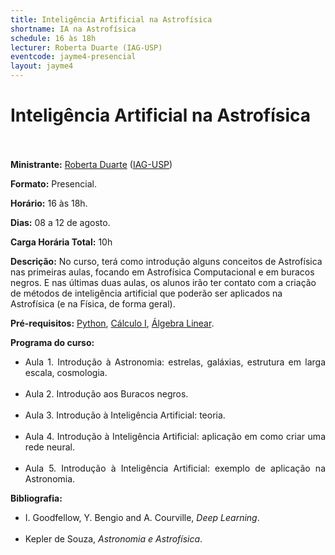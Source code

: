 ```yaml
---
title: Inteligência Artificial na Astrofísica
shortname: IA na Astrofísica
schedule: 16 às 18h
lecturer: Roberta Duarte (IAG-USP)
eventcode: jayme4-presencial
layout: jayme4
---
```

# Inteligência Artificial na Astrofísica <br><br>

**Ministrante:** [Roberta Duarte](http://lattes.cnpq.br/9249274937812955) ([IAG-USP](https://www.iag.usp.br/))

**Formato:** Presencial.

**Horário:** 16 às 18h.

**Dias:** 08 a 12 de agosto.

**Carga Horária Total:** 10h

**Descrição:** No curso, terá como introdução alguns conceitos de Astrofísica nas primeiras aulas, focando em Astrofísica Computacional e em buracos negros. E nas últimas duas aulas, os alunos irão ter contato com a criação de métodos de inteligência artificial que poderão ser aplicados na Astrofísica (e na Física, de forma geral).

**Pré-requisitos:** [Python](https://uspdigital.usp.br/jupiterweb/obterDisciplina?nomdis=&sgldis=MAC0115), [Cálculo I](https://uspdigital.usp.br/jupiterweb/obterDisciplina?nomdis=&sgldis=MAT0111), [Álgebra Linear](https://uspdigital.usp.br/jupiterweb/obterDisciplina?nomdis=&sgldis=MAT0122).

**Programa do curso:**

<div style="text-align: justify">
 <ul>
  <li>Aula 1. Introdução à Astronomia: estrelas, galáxias, estrutura em larga escala, cosmologia. </li> <br>
  <li>Aula 2. Introdução aos Buracos negros. </li> <br>
  <li>Aula 3. Introdução à Inteligência Artificial: teoria. </li> <br>
  <li>Aula 4. Introdução à Inteligência Artificial: aplicação em como criar uma rede neural. </li> <br>
  <li>Aula 5. Introdução à Inteligência Artificial: exemplo de aplicação na Astronomia. </li>
 </ul>
</div>

**Bibliografia:**

<div style="text-align: justify">
 <ul>
  <li>I. Goodfellow, Y. Bengio and A. Courville, <i>Deep Learning</i>.</li> <br>
   <li>Kepler de Souza, <i>Astronomia e Astrofísica</i>.</li>
 </ul>
</div>
